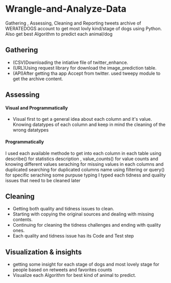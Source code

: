 # Wrangle-and-Analyze-Data
Gathering , Assessing, Cleaning and Reporting tweets archive of WERATEDOGS account to get most lovly kind/stage of dogs using Python.
Also get best Algorithm to predict each animal/dog


Gathering
-
- (CSV)Downloading the intiative file of twitter_enhance.
- (URL)Using request library for download the image_prediction table.
- (API)After getting tha app Accept from twitter. used tweepy module to get the archive content.

Assessing
-
#### Visual and Programmatically

- Visual first to get a general idea about each column and it's value.
Knowing datatypes of each column and keep in mind the cleaning of the wrong datatypes

#### Programmatically

I used each available methode to get into each column in each table
using describe() for statistics description , value_counts() for value counts and knowing different values
seraching for missing values in each columns and duplicated
searching for duplicated columns name
using filtering or query() for specific seraching some purpuse
typing
I typed each tidness and quality issues that need to be cleaned later

Cleaning
-

- Getting both quality and tidness issues to clean.
- Starting with copying the original sources and dealing with missing contents.
- Continuing for cleaning the tidness challenges and ending with quality ones.
- Each quality and tidness issue has its Code and Test step

Visualization & insights
-
- getting some insight for each stage of dogs and most lovely stage for people based on retweets and favorites counts
- Visualize each Algorithm for best kind of animal to predict.
